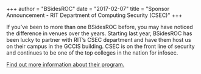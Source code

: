 +++
author = "BSidesROC"
date = "2017-02-07"
title = "Sponsor Announcement - RIT Department of Computing Security (CSEC)"
+++

If you’ve been to more than one BSidesROC before, you may have noticed the difference in venues over the years. Starting last year, BSidesROC  has been lucky to partner with RIT’s CSEC department and have them host us on their campus in the GCCIS building. CSEC is on the front line of security and continues to be one of the top colleges in the nation for infosec.

[Find out more information about their program.](https://www.rit.edu/gccis/computingsecurity/)
